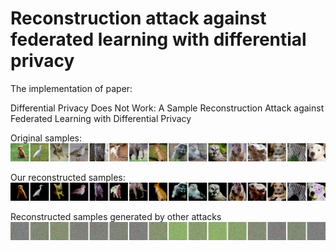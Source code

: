 # Reconstruction attack against federated learning with differential privacy

The implementation of paper:

Differential Privacy Does Not Work: A Sample Reconstruction Attack against Federated Learning with Differential Privacy

Original samples:
![original.png](fig%2Foriginal.png)

Our reconstructed samples:
![res.png](fig%2Fres.png)

Reconstructed samples generated by other attacks
![when.png](fig%2Fwhen.png)
